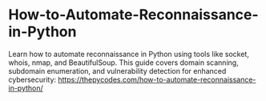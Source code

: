 # How-to-Automate-Reconnaissance-in-Python
Learn how to automate reconnaissance in Python using tools like socket, whois, nmap, and BeautifulSoup. This guide covers domain scanning, subdomain enumeration, and vulnerability detection for enhanced cybersecurity:
https://thepycodes.com/how-to-automate-reconnaissance-in-python/
